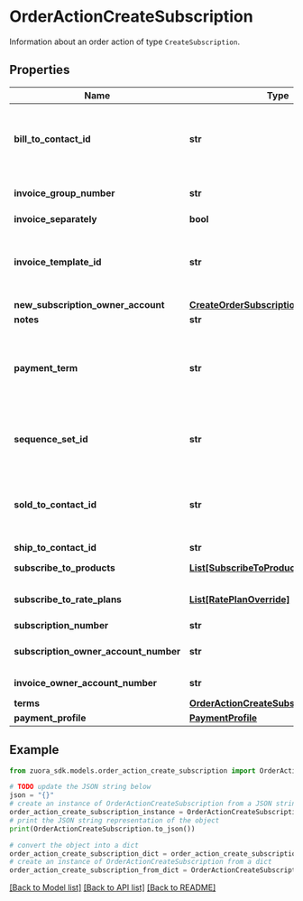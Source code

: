 # OrderActionCreateSubscription

Information about an order action of type `CreateSubscription`. 

## Properties

Name | Type | Description | Notes
------------ | ------------- | ------------- | -------------
**bill_to_contact_id** | **str** | The ID of the bill-to contact associated with the subscription.  **Note**:    - If you have the &lt;a href&#x3D;\&quot;https://knowledgecenter.zuora.com/Zuora_Billing/Bill_your_customers/Bill_customers_at_subscription_level/Flexible_Billing_Attributes\&quot; target&#x3D;\&quot;_blank\&quot;&gt;Flexible Billing Attributes&lt;/a&gt; feature disabled, this field is unavailable in the request body and the value of this field is &#x60;null&#x60; in the response body.    - If you have the Flexible Billing Attributes feature enabled, and you do not specify this field in the request or you select **Default Contact from Account** for this field during subscription creation, the value of this field is automatically set to &#x60;null&#x60; in the response body.  | [optional] 
**invoice_group_number** | **str** | The number of invoice group associated with the subscription.  **Note**: This field is available only if you have the &lt;a href&#x3D;\&quot;https://knowledgecenter.zuora.com/Zuora_Billing/Bill_your_customers/Bill_customers_at_subscription_level/Flexible_Billing_Attributes\&quot; target&#x3D;\&quot;_blank\&quot;&gt;Flexible Billing Attributes&lt;/a&gt; feature enabled.  | [optional] 
**invoice_separately** | **bool** | Specifies whether the subscription appears on a separate invoice when Zuora generates invoices.  | [optional] 
**invoice_template_id** | **str** | The ID of the invoice template associated with the subscription.  **Note**:    - If you have the &lt;a href&#x3D;\&quot;https://knowledgecenter.zuora.com/Zuora_Billing/Bill_your_customers/Bill_customers_at_subscription_level/Flexible_Billing_Attributes\&quot; target&#x3D;\&quot;_blank\&quot;&gt;Flexible Billing Attributes&lt;/a&gt; feature disabled, this field is unavailable in the request body and the value of this field is &#x60;null&#x60; in the response body.    - If you have the Flexible Billing Attributes feature enabled, and you do not specify this field in the request or you select **Default Template from Account** for this field during subscription creation, the value of this field is automatically set to &#x60;null&#x60; in the response body.  | [optional] 
**new_subscription_owner_account** | [**CreateOrderSubscriptionOwnerAccount**](CreateOrderSubscriptionOwnerAccount.md) |  | [optional] 
**notes** | **str** | Notes about the subscription. These notes are only visible to Zuora users.  | [optional] 
**payment_term** | **str** | The name of the payment term associated with the subscription. For example, &#x60;Net 30&#x60;. The payment term determines the due dates of invoices.  **Note**:    - If you have the &lt;a href&#x3D;\&quot;https://knowledgecenter.zuora.com/Zuora_Billing/Bill_your_customers/Bill_customers_at_subscription_level/Flexible_Billing_Attributes\&quot; target&#x3D;\&quot;_blank\&quot;&gt;Flexible Billing Attributes&lt;/a&gt; feature disabled, this field is unavailable in the request body and the value of this field is &#x60;null&#x60; in the response body.    - If you have the Flexible Billing Attributes feature enabled, and you do not specify this field in the request or you select **Default Term from Account** for this field during subscription creation, the value of this field is automatically set to &#x60;null&#x60; in the response body.  | [optional] 
**sequence_set_id** | **str** | The ID of the sequence set associated with the subscription.  **Note**:    - If you have the &lt;a href&#x3D;\&quot;https://knowledgecenter.zuora.com/Zuora_Billing/Bill_your_customers/Bill_customers_at_subscription_level/Flexible_Billing_Attributes\&quot; target&#x3D;\&quot;_blank\&quot;&gt;Flexible Billing Attributes&lt;/a&gt; feature disabled, this field is unavailable in the request body and the value of this field is &#x60;null&#x60; in the response body.    - If you have the Flexible Billing Attributes feature enabled, and you do not specify this field in the request or you select **Default Set from Account** for this field during subscription creation, the value of this field is automatically set to &#x60;null&#x60; in the response body.  | [optional] 
**sold_to_contact_id** | **str** | The ID of the sold-to contact associated with the subscription.  **Note**:    - If you have the &lt;a href&#x3D;\&quot;https://knowledgecenter.zuora.com/Zuora_Billing/Bill_your_customers/Bill_customers_at_subscription_level/Flexible_Billing_Attributes\&quot; target&#x3D;\&quot;_blank\&quot;&gt;Flexible Billing Attributes&lt;/a&gt; feature disabled, this field is unavailable in the request body and the value of this field is &#x60;null&#x60; in the response body.    - If you have the Flexible Billing Attributes feature enabled, and you do not specify this field in the request or you select **Default Contact from Account** for this field during subscription creation, the value of this field is automatically set to &#x60;null&#x60; in the response body.  | [optional] 
**ship_to_contact_id** | **str** | The ID of the ship-to contact associated with the subscription. | [optional] 
**subscribe_to_products** | [**List[SubscribeToProduct]**](SubscribeToProduct.md) | For a rate plan, the following fields are available:   - &#x60;chargeOverrides&#x60;   - &#x60;clearingExistingFeatures&#x60;   - &#x60;customFields&#x60;   - &#x60;externallyManagedPlanId&#x60;   - &#x60;newRatePlanId&#x60;   - &#x60;productRatePlanId&#x60;   - &#x60;subscriptionProductFeatures&#x60;   - &#x60;uniqueToken&#x60;     | [optional] 
**subscribe_to_rate_plans** | [**List[RatePlanOverride]**](RatePlanOverride.md) | List of rate plans associated with the subscription.  **Note**: The &#x60;subscribeToRatePlans&#x60; field has been deprecated, this field is replaced by the &#x60;subscribeToProducts&#x60; field that supports Rate Plans. In a new order request, you can use either &#x60;subscribeToRatePlans&#x60; or &#x60;subscribeToProducts&#x60;, not both.  | [optional] 
**subscription_number** | **str** | Subscription number of the subscription. For example, A-S00000001.  If you do not set this field, Zuora will generate the subscription number.  | [optional] 
**subscription_owner_account_number** | **str** | Account number of an existing account that will own the subscription. For example, A00000001.  If you do not set this field or the &#x60;newSubscriptionOwnerAccount&#x60; field, the account that owns the order will also own the subscription. Zuora will return an error if you set this field and the &#x60;newSubscriptionOwnerAccount&#x60; field.  | [optional] 
**invoice_owner_account_number** | **str** | Account number of an existing account that will own the invoice. For example, A00000001.  If you do not set this field, the account that owns the order will also own this invoice.  | [optional] 
**terms** | [**OrderActionCreateSubscriptionTerms**](OrderActionCreateSubscriptionTerms.md) |  | [optional] 
**payment_profile** | [**PaymentProfile**](PaymentProfile.md) |  | [optional] 

## Example

```python
from zuora_sdk.models.order_action_create_subscription import OrderActionCreateSubscription

# TODO update the JSON string below
json = "{}"
# create an instance of OrderActionCreateSubscription from a JSON string
order_action_create_subscription_instance = OrderActionCreateSubscription.from_json(json)
# print the JSON string representation of the object
print(OrderActionCreateSubscription.to_json())

# convert the object into a dict
order_action_create_subscription_dict = order_action_create_subscription_instance.to_dict()
# create an instance of OrderActionCreateSubscription from a dict
order_action_create_subscription_from_dict = OrderActionCreateSubscription.from_dict(order_action_create_subscription_dict)
```
[[Back to Model list]](../README.md#documentation-for-models) [[Back to API list]](../README.md#documentation-for-api-endpoints) [[Back to README]](../README.md)


